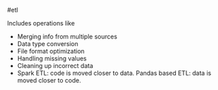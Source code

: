 #etl

Includes operations like
* Merging info from multiple sources
* Data type conversion
* File format optimization
* Handling missing values
* Cleaning up incorrect data
* Spark ETL: code is moved closer to data. Pandas based ETL: data is moved closer to code.


